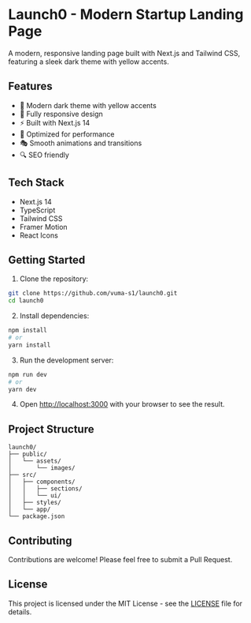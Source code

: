 # Launch0 - Modern Startup Landing Page

A modern, responsive landing page built with Next.js and Tailwind CSS, featuring a sleek dark theme with yellow accents.

## Features

- 🎨 Modern dark theme with yellow accents
- 📱 Fully responsive design
- ⚡ Built with Next.js 14
- 🎯 Optimized for performance
- 🎭 Smooth animations and transitions
- 🔍 SEO friendly

## Tech Stack

- Next.js 14
- TypeScript
- Tailwind CSS
- Framer Motion
- React Icons

## Getting Started

1. Clone the repository:
```bash
git clone https://github.com/vuma-s1/launch0.git
cd launch0
```

2. Install dependencies:
```bash
npm install
# or
yarn install
```

3. Run the development server:
```bash
npm run dev
# or
yarn dev
```

4. Open [http://localhost:3000](http://localhost:3000) with your browser to see the result.

## Project Structure

```
launch0/
├── public/
│   └── assets/
│       └── images/
├── src/
│   ├── components/
│   │   ├── sections/
│   │   └── ui/
│   ├── styles/
│   └── app/
└── package.json
```

## Contributing

Contributions are welcome! Please feel free to submit a Pull Request.

## License

This project is licensed under the MIT License - see the [LICENSE](LICENSE) file for details. 